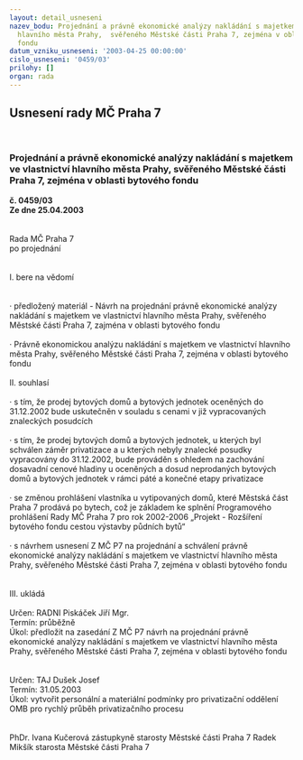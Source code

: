 ```yaml
---
layout: detail_usneseni
nazev_bodu: Projednání a právně ekonomické analýzy nakládání s majetkem ve vlastnictví
  hlavního města Prahy,  svěřeného Městské části Praha 7, zejména v oblasti bytového
  fondu
datum_vzniku_usneseni: '2003-04-25 00:00:00'
cislo_usneseni: '0459/03'
prilohy: []
organ: rada
---
```

<div id="ucUsn_pList" class="usn">
	<span><h2>Usnesení rady MČ Praha 7 </h2>
<br></span><div class="standBody">
<span><h3>Projednání a právně ekonomické analýzy nakládání s majetkem ve vlastnictví hlavního města Prahy,  svěřeného Městské části Praha 7, zejména v oblasti bytového fondu</h3></span><div class="center">
		<strong>č. 0459/03</strong><br>
	</div>
<div class="center">
		<strong>Ze dne 25.04.2003</strong><br><br>
	</div>
<br>Rada MČ Praha 7<br>po projednání<br><br><br>I.	bere na vědomí<br><br> <br>·	předložený materiál - Návrh na projednání právně ekonomické analýzy nakládání s majetkem ve vlastnictví hlavního města Prahy, svěřeného Městské části Praha 7, zajména v oblasti bytového fondu <br><br>·	Právně ekonomickou analýzu nakládání s majetkem ve vlastnictví hlavního města Prahy, svěřeného Městské části Praha 7, zejména v oblasti bytového fondu<br><br>II.	souhlasí <br><br>·	s tím, že prodej bytových domů a bytových jednotek oceněných do 31.12.2002 bude uskutečněn v souladu s cenami v již vypracovaných znaleckých posudcích<br><br>·	s tím, že prodej bytových domů a bytových jednotek, u kterých byl schválen záměr privatizace a u kterých nebyly znalecké posudky vypracovány do 31.12.2002, bude prováděn s ohledem na zachování dosavadní cenové hladiny u oceněných a dosud neprodaných bytových domů a bytových jednotek v rámci páté a konečné etapy privatizace<br><br>·	se změnou prohlášení vlastníka u vytipovaných domů, které Městská část Praha 7 prodává po bytech, což je základem ke splnění Programového prohlášení Rady MČ Praha 7 pro rok 2002-2006 „Projekt - Rozšíření bytového fondu cestou výstavby půdních bytů“<br><br>·	s návrhem usnesení Z MČ P7 na projednání a schválení právně ekonomické analýzy nakládání s majetkem ve vlastnictví hlavního města Prahy, svěřeného Městské části Praha 7, zejména v oblasti bytového fondu <br><br><br>III.	ukládá <br> <br>Určen:	RADNI Piskáček Jiří Mgr.<br>Termín: průběžně <br>Úkol:	předložit na zasedání Z MČ P7 návrh na projednání právně ekonomické analýzy nakládání s majetkem ve vlastnictví hlavního města Prahy,  svěřeného Městské části Praha 7, zejména v oblasti bytového fondu <br> <br> <br>Určen:	TAJ Dušek Josef<br>Termín: 31.05.2003<br>Úkol:	vytvořit personální a materiální podmínky pro privatizační oddělení OMB pro rychlý průběh privatizačního procesu<br> <br><br>PhDr. Ivana Kučerová zástupkyně starosty Městské části Praha 7	 Radek Mikšík starosta Městské části Praha 7<br>	<br><br>
</div>
</div>
